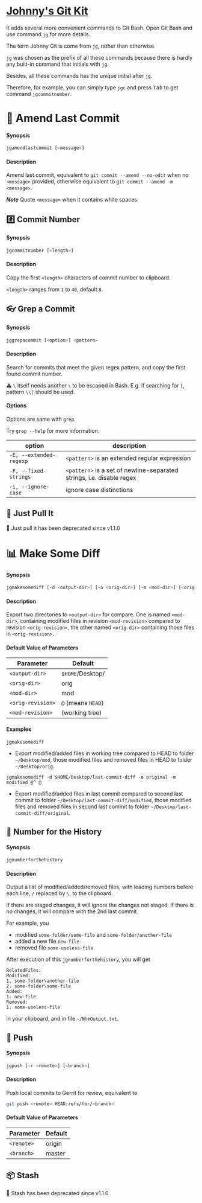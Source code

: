 # [Johnny's Git Kit](https://github.com/lxvs/jg)

It adds several more convenient commands to Git Bash. Open Git Bash and use command `jg` for more details.

The term Johnny Git is come from `jg`, rather than otherwise.

`jg` was chosen as the prefix of all these commands because there is hardly any built-in command that initials with `jg`.

Besides, all these commands has the unique initial after `jg`.

Therefore, for example, you can simply type `jgc` and press <kbd>Tab</kbd> to get command `jgcommitnumber`.



# :hammer: Amend Last Commit

#### Synopsis

```bash
jgamendlastcommit [<message>]
```

#### Description

Amend last commit, equivalent to `git commit --amend --no-edit` when no `<message>` provided, otherwise equivalent to `git commit --amend -m <message>`.

***Note*** Quote `<message>` when it contains white spaces.



## :hash: Commit Number

#### Synopsis

```bash
jgcommitnumber [<length>]
```

#### Description

Copy the first `<length>` characters of commit number to clipboard.

`<length>` ranges from `1` to `40`, default `8`.



## :eyeglasses: Grep a Commit

#### Synopsis

```bash
jggrepacommit [<option>] <pattern>
```

#### Description

Search for commits that meet the given regex pattern, and copy the first found commit number.

:warning: `\` itself needs another `\` to be escaped in Bash. E.g. if searching for `[`, pattern `\\[` should be used.

#### Options

Options are same with `grep`.

Try `grep --help` for more information.

| option                  | description                                                  |
| ----------------------- | ------------------------------------------------------------ |
| `-E, --extended-regexp` | `<pattern>` is an extended regular expression                |
| `-F, --fixed-strings`   | `<pattern>` is a set of newline-separated strings, i.e. disable regex |
| `-i, --ignore-case`     | ignore case distinctions                                     |



## :punch: Just Pull It

:door: Just pull it has been deprecated since v1.1.0



# :bar_chart: Make Some Diff

#### Synopsis

```bash
jgmakesomediff [-d <output-dir>] [-o <orig-dir>] [-m <mod-dir>] [<orig-revision>] [<mod-revision>]
```

#### Description

Export two directories to `<output-dir>` for compare. One is named `<mod-dir>`, containing modified files in revision `<mod-revision>` compared to revision `<orig-revision>`, the other named `<orig-dir>` containing those files in `<orig-revision>`.

#### Default Value of Parameters

| Parameter         | Default            |
| ----------------- | ------------------ |
| `<output-dir>`    | `$HOME`/Desktop/   |
| `<orig-dir>`      | orig               |
| `<mod-dir>`       | mod                |
| `<orig-revision>` | `@` (means `HEAD`) |
| `<mod-revision>`  | (working tree)     |

#### Examples

`jgmakesomediff `

* Export modified/added files in working tree compared to HEAD to folder `~/Desktop/mod`, those modified files and removed files in HEAD to folder `~/Desktop/orig`.

`jgmakesomediff -d $HOME/Desktop/last-commit-diff -o original -m modified @^ @`

* Export modified/added files in last commit compared to second last commit to folder `~/Desktop/last-commit-diff/modified`, those modified files and removed files in second last commit to folder `~/Desktop/last-commit-diff/original`.



## :musical_note: Number for the History

#### Synopsis

```bash
jgnumberforthehistory
```

#### Description

Output a list of modified/added/removed files, with leading numbers before each line, `/` replaced by `\`, to the clipboard.

If there are staged changes, it will ignore the changes not staged. If there is no changes, it will compare with the 2nd last commit.

For example, you

* modified `some-folder/some-file` and `some-folder/another-file`
* added a new file `new-file`
* removed file `some-useless-file`

After execution of this `jgnumberforthehistory`, you will get

```
RelatedFiles:
Modified:
1. some-folder\another-file
2. some-folder\some-file
Added:
1. new-file
Removed:
1. some-useless-file
```

in your clipboard, and in file `~/NtmOutput.txt`.



## :e-mail: Push

#### Synopsis

```bash
jgpush [-r <remote>] [<branch>]
```

#### Description

Push local commits to Gerrit for review, equivalent to

```bash
git push <remote> HEAD:refs/for/<branch>
```

#### Default Value of Parameters

| Parameter  | Default |
| ---------- | ------- |
| `<remote>` | origin  |
| `<branch>` | master  |



## :package: Stash

:door: Stash has been deprecated since v1.1.0
